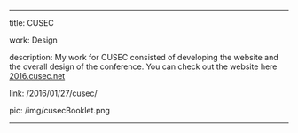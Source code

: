 ---

title: CUSEC

work: Design

description: My work for CUSEC consisted of developing the website and the overall design of the conference. You can check out the website here <a href="http://2016.cusec.net">2016.cusec.net</a>

link: /2016/01/27/cusec/

pic:  /img/cusecBooklet.png

---